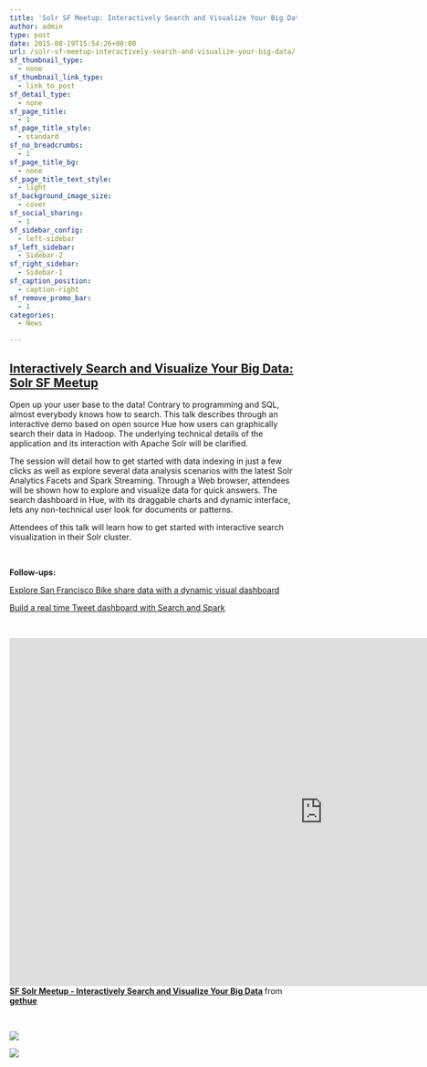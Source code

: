```yaml
---
title: 'Solr SF Meetup: Interactively Search and Visualize Your Big Data'
author: admin
type: post
date: 2015-08-19T15:54:26+00:00
url: /solr-sf-meetup-interactively-search-and-visualize-your-big-data/
sf_thumbnail_type:
  - none
sf_thumbnail_link_type:
  - link_to_post
sf_detail_type:
  - none
sf_page_title:
  - 1
sf_page_title_style:
  - standard
sf_no_breadcrumbs:
  - 1
sf_page_title_bg:
  - none
sf_page_title_text_style:
  - light
sf_background_image_size:
  - cover
sf_social_sharing:
  - 1
sf_sidebar_config:
  - left-sidebar
sf_left_sidebar:
  - Sidebar-2
sf_right_sidebar:
  - Sidebar-1
sf_caption_position:
  - caption-right
sf_remove_promo_bar:
  - 1
categories:
  - News

---
```

## [Interactively Search and Visualize Your Big Data: Solr SF Meetup][1]

Open up your user base to the data! Contrary to programming and SQL, almost everybody knows how to search. This talk describes through an interactive demo based on open source Hue how users can graphically search their data in Hadoop. The underlying technical details of the application and its interaction with Apache Solr will be clarified.

The session will detail how to get started with data indexing in just a few clicks as well as explore several data analysis scenarios with the latest Solr Analytics Facets and Spark Streaming. Through a Web browser, attendees will be shown how to explore and visualize data for quick answers. The search dashboard in Hue, with its draggable charts and dynamic interface, lets any non-technical user look for documents or patterns.

Attendees of this talk will learn how to get started with interactive search visualization in their Solr cluster.

&nbsp;

**Follow-ups:**

[Explore San Francisco Bike share data with a dynamic visual dashboard][2]

[Build a real time Tweet dashboard with Search and Spark][3]

&nbsp;

<iframe src="https://www.slideshare.net/slideshow/embed_code/key/j6ZUsom16ivXB8" width="1098" height="610" frameborder="0" marginwidth="0" marginheight="0" scrolling="no"></iframe>

<div style="margin-bottom: 5px;">
  <strong> <a title="SF Solr Meetup - Interactively Search and Visualize Your Big Data" href="//fr.slideshare.net/gethue/sf-solr-meetup-interactively-search-and-visualize-your-big-data" target="_blank" rel="noopener noreferrer">SF Solr Meetup - Interactively Search and Visualize Your Big Data</a> </strong> from <strong><a href="//www.slideshare.net/gethue" target="_blank" rel="noopener noreferrer">gethue</a></strong>
</div>

&nbsp;

[<img src="https://cdn.gethue.com/uploads/2015/08/search-bikes-1024x562.png" />][4]

[<img src="https://cdn.gethue.com/uploads/2015/05/live-search-1024x509.png" />][5]

&nbsp;

&nbsp;

 [1]: http://www.meetup.com/Downtown-SF-Apache-Lucene-Solr-Meetup/events/223899054/
 [2]: https://gethue.com/bay-area-bikeshare-data-analysis-with-search-and-spark-notebook/
 [3]: https://gethue.com/big-data-day-la-solr-search-with-spark-for-big-data-analytics-in-action-with-hue/
 [4]: https://cdn.gethue.com/uploads/2015/08/search-bikes.png
 [5]: https://cdn.gethue.com/uploads/2015/05/live-search.png
